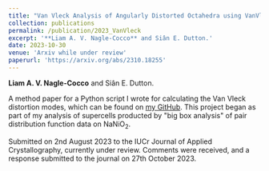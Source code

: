 ```yaml
---
title: "Van Vleck Analysis of Angularly Distorted Octahedra using VanVleckCalculator"
collection: publications
permalink: /publication/2023_VanVleck
excerpt: '**Liam A. V. Nagle-Cocco** and Siân E. Dutton.'
date: 2023-10-30
venue: 'Arxiv while under review'
paperurl: 'https://arxiv.org/abs/2310.18255'
---
```

**Liam A. V. Nagle-Cocco** and Siân E. Dutton.

A method paper for a Python script I wrote for calculating the Van Vleck distortion modes, which can be found on [my GitHub](https://github.com/lnaglecocco/VanVleckCalculator). This project began as part of my analysis of supercells producted by "big box analysis" of pair distribution function data on NaNiO<sub>2</sub>. 

Submitted on 2nd August 2023 to the IUCr Journal of Applied Crystallography, currently under review. Comments were received, and a response submitted to the journal on 27th October 2023.